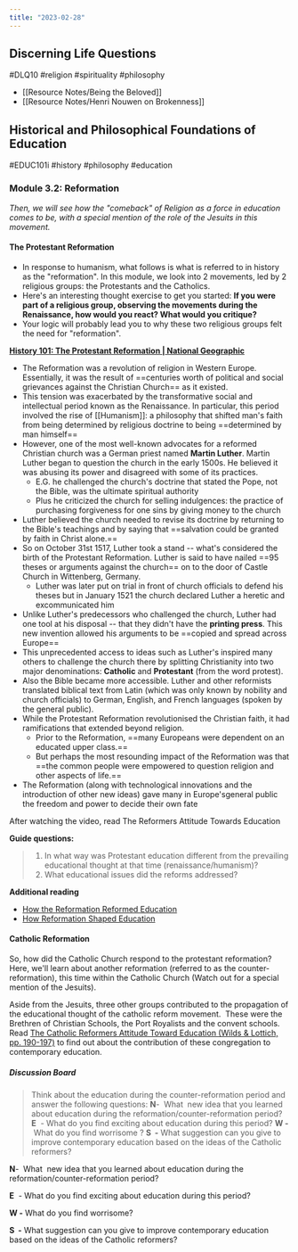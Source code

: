 ```yaml
---
title: "2023-02-28"
---
```

## Discerning Life Questions
#DLQ10 #religion #spirituality #philosophy

- [[Resource Notes/Being the Beloved]]
- [[Resource Notes/Henri Nouwen on Brokenness]]

## Historical and Philosophical Foundations of Education
#EDUC101i #history #philosophy #education 

### Module 3.2: **Reformation**
_Then, we will see how the "comeback" of Religion as a force in education comes to be, with a special mention of the role of the Jesuits in this movement._

#### The Protestant Reformation
- In response to humanism, what follows is what is referred to in history as the "reformation". In this module, we look into 2 movements, led by 2 religious groups: the Protestants and the Catholics.
- Here's an interesting thought exercise to get you started: **If you were part of a religious group, observing the movements during the Renaissance, how would you react? What would you critique?**
- Your logic will probably lead you to why these two religious groups felt the need for "reformation".

**[History 101: The Protestant Reformation | National Geographic](https://www.youtube.com/watch?v=IATyzSAjC1w)**
- The Reformation was a revolution of religion in Western Europe. Essentially, it was the result of ==centuries worth of political and social grievances against the Christian Church== as it existed.
- This tension was exacerbated by the transformative social and intellectual period known as the Renaissance. In particular, this period involved the rise of [[Humanism]]: a philosophy that shifted man's faith from being determined by religious doctrine to being ==determined by man himself==
- However, one of the most well-known advocates for a reformed Christian church was a German priest named **Martin Luther**. Martin Luther began to question the church in the early 1500s. He believed it was abusing its power and disagreed with some of its practices.
	- E.G. he challenged the church's doctrine that stated the Pope, not the Bible, was the ultimate spiritual authority
	- Plus he criticized the church for selling indulgences: the practice of purchasing forgiveness for one sins by giving money to the church
- Luther believed the church needed to revise its doctrine by returning to the Bible's teachings and by saying that ==salvation could be granted by faith in Christ alone.==
- So on October 31st 1517, Luther took a stand -- what's considered the birth of the Protestant Reformation. Luther is said to have nailed ==95 theses or arguments against the church== on to the door of Castle Church in Wittenberg, Germany.
	- Luther was later put on trial in front of church officials to defend his theses but in January 1521 the church declared Luther a heretic and excommunicated him
- Unlike Luther's predecessors who challenged the church, Luther had one tool at his disposal -- that they didn't have the **printing press**. This new invention allowed his arguments to be ==copied and spread across Europe==
- This unprecedented access to ideas such as Luther's inspired many others to challenge the church there by splitting Christianity into two major denominations: **Catholic** and **Protestant** (from the word protest).
- Also the Bible became more accessible. Luther and other reformists translated biblical text from Latin (which was only known by nobility and church officials) to German, English, and French languages (spoken by the general public).
- While the Protestant Reformation revolutionised the Christian faith, it had ramifications that extended beyond religion.
	- Prior to the Reformation, ==many Europeans were dependent on an educated upper class.==
	- But perhaps the most resounding impact of the Reformation was that ==the common people were empowered to question religion and other aspects of life.==
- The Reformation (along with technological innovations and the introduction of other new ideas) gave many in Europe'sgeneral public the freedom and power to decide their own fate

After watching the video, read The Reformers Attitude Towards Education

**Guide questions:**
>1. In what way was Protestant education different from the prevailing educational thought at that time (renaissance/humanism)?
>2. What educational issues did the reforms addressed?

**Additional reading**
- [How the Reformation Reformed Education](http://blogs.belhaven.edu/asfaculty/2017/10/30/how-the-reformation-reformed-education/)
- [How Reformation Shaped Education](https://www.thecollector.com/how-protestant-reformation-shaped-modern-education/)

#### Catholic Reformation
So, how did the Catholic Church respond to the protestant reformation? Here, we'll learn about another reformation (referred to as the counter-reformation), this time within the Catholic Church (Watch out for a special mention of the Jesuits).



Aside from the Jesuits, three other groups contributed to the propagation of the educational thought of the catholic reform movement.  These were the Brethren of Christian Schools, the Port Royalists and the convent schools. Read [The Catholic Reformers Attitude Toward Education (Wilds & Lottich, pp. 190-197)](https://ateneo.instructure.com/courses/30243/files/5504527?wrap=1 "CATHOLIC REFORMATION.pdf") to find out about the contribution of these congregation to contemporary education.

##### Discussion Board
> Think about the education during the counter-reformation period and answer the following questions:
> **N**-  What  new idea that you learned about education during the reformation/counter-reformation period?
> **E**  - What do you find exciting about education during this period?
> **W -** What do you find worrisome ?
> **S  -** What suggestion can you give to improve contemporary education based on the ideas of the Catholic reformers?

**N**-  What  new idea that you learned about education during the reformation/counter-reformation period?


**E**  - What do you find exciting about education during this period?

**W -** What do you find worrisome?


 **S  -** What suggestion can you give to improve contemporary education based on the ideas of the Catholic reformers?


